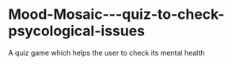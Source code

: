 # Mood-Mosaic---quiz-to-check-psycological-issues
A quiz game which helps the user to check its mental health
